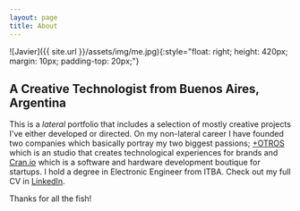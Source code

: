 ```yaml
---
layout: page
title: About
---
```

![Javier]({{ site.url }}/assets/img/me.jpg){:style="float: right; height: 420px; margin: 10px; padding-top: 20px;"}

## A Creative Technologist from Buenos Aires, Argentina

This is a *lateral* portfolio that includes a selection of mostly creative projects I've either developed or directed. On my non-lateral career I have founded two companies which basically portray my two biggest passions; [+OTROS](http://masotros.com/) which is an studio that creates technological experiences for brands and [Cran.io](http://cran.io/) which is a software and hardware development boutique for startups. I hold a degree in Electronic Engineer from ITBA. Check out my full CV in [LinkedIn](https://www.linkedin.com/in/jvelazqueztraut).

Thanks for all the fish!
